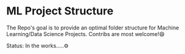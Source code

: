 # ML Project Structure

The Repo's goal is to provide an optimal folder structure for Machine Learning/Data Science Projects.
Contribs are most welcome!😄

Status: In the works.....⚙️

